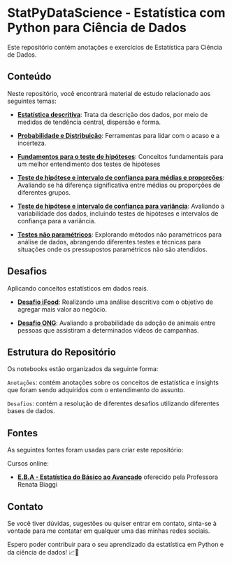 # StatPyDataScience - Estatística com Python para Ciência de Dados

Este repositório contém anotações e exercícios de Estatística para Ciência de Dados.

## Conteúdo

Neste repositório, você encontrará material de estudo relacionado aos seguintes temas:

- [**Estatística descritiva**](https://github.com/JosenildoJunior/StatPyDataScience/blob/main/E.B.A%20-%20Estat%C3%ADstica%20do%20B%C3%A1sico%20ao%20Avan%C3%A7ado/Notebooks/Estat%C3%ADstica_descritiva_EBA.ipynb): Trata da descrição dos dados, por meio de medidas de tendência central, dispersão e forma.
  
- [**Probabilidade e Distribuição**](https://github.com/JosenildoJunior/StatPyDataScience/blob/main/E.B.A%20-%20Estat%C3%ADstica%20do%20B%C3%A1sico%20ao%20Avan%C3%A7ado/Notebooks/Probabilidade_e_distribui%C3%A7%C3%A3o.ipynb): Ferramentas para lidar com o acaso e a incerteza.
  
- [**Fundamentos para o teste de hipóteses**](https://github.com/JosenildoJunior/StatPyDataScience/blob/main/E.B.A%20-%20Estat%C3%ADstica%20do%20B%C3%A1sico%20ao%20Avan%C3%A7ado/Notebooks/Fundamentos_Teste_de_Hip%C3%B3tese.ipynb): Conceitos fundamentais para um melhor entendimento dos testes de hipóteses
 
- [**Teste de hipótese e intervalo de confiança para médias e proporções**](https://github.com/JosenildoJunior/StatPyDataScience/blob/main/E.B.A%20-%20Estat%C3%ADstica%20do%20B%C3%A1sico%20ao%20Avan%C3%A7ado/Notebooks/Teste_de_hip%C3%B3tese_e_intervalo_de_confian%C3%A7a_para_m%C3%A9dias.ipynb): Avaliando se há diferença significativa entre médias ou proporções de diferentes grupos.
  
- [**Teste de hipótese e intervalo de confiança para variância**](https://github.com/JosenildoJunior/StatPyDataScience/blob/main/E.B.A%20-%20Estat%C3%ADstica%20do%20B%C3%A1sico%20ao%20Avan%C3%A7ado/Notebooks/Teste_de_Hip%C3%B3tese_e_intervalo_de_confian%C3%A7a_para_vari%C3%A2ncia.ipynb): Avaliando a variabilidade dos dados, incluindo testes de hipóteses e intervalos de confiança para a variância.

-  [**Testes não paramétricos**](https://github.com/JosenildoJunior/StatPyDataScience/blob/main/E.B.A%20-%20Estat%C3%ADstica%20do%20B%C3%A1sico%20ao%20Avan%C3%A7ado/Notebooks/Testes_n%C3%A3o_param%C3%A9tricos.ipynb): Explorando métodos não paramétricos para análise de dados, abrangendo diferentes testes e técnicas para situações onde os pressupostos paramétricos não são atendidos.

  

  
## Desafios 

Aplicando conceitos estatísticos em dados reais.

- [**Desafio iFood**](https://github.com/JosenildoJunior/StatPyDataScience/blob/main/E.B.A%20-%20Estat%C3%ADstica%20do%20B%C3%A1sico%20ao%20Avan%C3%A7ado/Desafios/Ifood/Desafio_Ifood.ipynb): Realizando uma análise descritiva com o objetivo de agregar mais valor ao negócio.
  
- [**Desafio ONG**](https://github.com/JosenildoJunior/StatPyDataScience/blob/main/E.B.A%20-%20Estat%C3%ADstica%20do%20B%C3%A1sico%20ao%20Avan%C3%A7ado/Desafios/ONG/Desafio_Teste_de_Hip%C3%B3tese.ipynb): Avaliando a probabilidade da adoção de animais entre pessoas que assistiram a determinados vídeos de campanhas.

## Estrutura do Repositório

Os notebooks estão organizados da seguinte forma:

`Anotações`: contém anotações sobre os conceitos de estatística e insights que foram sendo adquiridos com o entendimento do assunto.

`Desafios`: contém a resolução de diferentes desafios utilizando diferentes bases de dados.

## Fontes

As seguintes fontes foram usadas para criar este repositório:

Cursos online:

- [**E.B.A - Estatística do Básico ao Avançado**](https://www.renatabiaggi.com/eba) oferecido pela Professora Renata Biaggi

## Contato

Se você tiver dúvidas, sugestões ou quiser entrar em contato, sinta-se à vontade para me contatar em qualquer uma das minhas redes sociais.

Espero poder contribuir para o seu aprendizado da estatística em Python e da ciência de dados! 📈🐍
